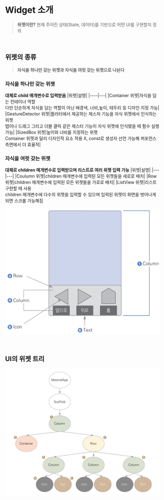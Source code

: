 # Widget 소개

> **위젯이란?**
> 현재 주어진 상태(State, 데이터)를 기반으로 어떤 UI를 구현할지 정의

<br>

## 위젯의 종류

> **자식을 하나만 갖는 위젯과 자식을 여럿 갖는 위젯으로 나뉜다**

### 자식을 하나만 갖는 위젯

**대체로 child 매개변수로 입력받음**
|위젯|설명|
|----|---|
|Container 위젯|자식을 담는 컨테이너 역할 <br> 다만 단순하게 자식을 담는 역할이 아닌 배경색, 너비,높이, 테두리 등 디자인 지정 가능|
|GestureDetector 위젯|플러터에서 제공하는 제스처 기능을 자식 위젯에서 인식하는 위젯 <br> 탭이나 드래그 그리고 더블 클릭 같은 제스터 기능이 자식 위젯에 인식됐을 때 함수 실행 가능|
|SizedBox 위젯|높이와 너비를 지정하는 위젯 <br> Container 위젯과 달리 디자인적 요소 적용 X, const로 생성자 선언 가능해 퍼포먼스 측면에서 더 효율적|

### 자식을 여럿 갖는 위젯

**대체로 children 매개변수로 입력받으며 리스트로 여러 위젯 입력 가능**
|위젯|설명|
|---|---|
|Coulumn 위젯|children 매개변수에 입력된 모든 위젯들을 세로로 배치|
|Row 위젯|children 매개변수에 입력된 모든 위젯들을 가로로 배치|
|ListView 위젯|리스트 구현할 때 사용<br> children 매개변수에 다수의 위젯을 입력할 수 있으며 입력된 위젯이 화면을 벗어나게 되면 스크롤 가능해짐

![위젯 계층](../../assets/widget.png)

<br>

## UI의 위젯 트리
![위젯 트리](../../assets/tree.png)